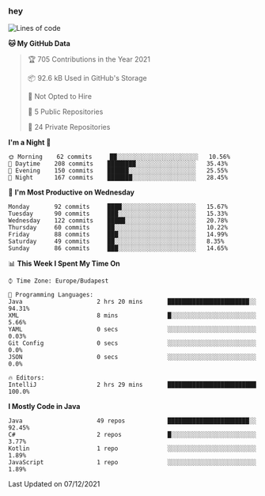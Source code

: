 ### hey

<!--START_SECTION:waka-->
![Lines of code](https://img.shields.io/badge/From%20Hello%20World%20I%27ve%20Written-438%20Thousand%20lines%20of%20code-blue)

**🐱 My GitHub Data** 

> 🏆 705 Contributions in the Year 2021
 > 
> 📦 92.6 kB Used in GitHub's Storage 
 > 
> 🚫 Not Opted to Hire
 > 
> 📜 5 Public Repositories 
 > 
> 🔑 24 Private Repositories  
 > 
**I'm a Night 🦉** 

```text
🌞 Morning    62 commits     ██░░░░░░░░░░░░░░░░░░░░░░░   10.56% 
🌆 Daytime    208 commits    ████████░░░░░░░░░░░░░░░░░   35.43% 
🌃 Evening    150 commits    ██████░░░░░░░░░░░░░░░░░░░   25.55% 
🌙 Night      167 commits    ███████░░░░░░░░░░░░░░░░░░   28.45%

```
📅 **I'm Most Productive on Wednesday** 

```text
Monday       92 commits     ████░░░░░░░░░░░░░░░░░░░░░   15.67% 
Tuesday      90 commits     ███░░░░░░░░░░░░░░░░░░░░░░   15.33% 
Wednesday    122 commits    █████░░░░░░░░░░░░░░░░░░░░   20.78% 
Thursday     60 commits     ██░░░░░░░░░░░░░░░░░░░░░░░   10.22% 
Friday       88 commits     ███░░░░░░░░░░░░░░░░░░░░░░   14.99% 
Saturday     49 commits     ██░░░░░░░░░░░░░░░░░░░░░░░   8.35% 
Sunday       86 commits     ███░░░░░░░░░░░░░░░░░░░░░░   14.65%

```


📊 **This Week I Spent My Time On** 

```text
⌚︎ Time Zone: Europe/Budapest

💬 Programming Languages: 
Java                     2 hrs 20 mins       ███████████████████████░░   94.31% 
XML                      8 mins              █░░░░░░░░░░░░░░░░░░░░░░░░   5.66% 
YAML                     0 secs              ░░░░░░░░░░░░░░░░░░░░░░░░░   0.03% 
Git Config               0 secs              ░░░░░░░░░░░░░░░░░░░░░░░░░   0.0% 
JSON                     0 secs              ░░░░░░░░░░░░░░░░░░░░░░░░░   0.0%

🔥 Editors: 
IntelliJ                 2 hrs 29 mins       █████████████████████████   100.0%

```

**I Mostly Code in Java** 

```text
Java                     49 repos            ███████████████████████░░   92.45% 
C#                       2 repos             █░░░░░░░░░░░░░░░░░░░░░░░░   3.77% 
Kotlin                   1 repo              ░░░░░░░░░░░░░░░░░░░░░░░░░   1.89% 
JavaScript               1 repo              ░░░░░░░░░░░░░░░░░░░░░░░░░   1.89%

```



 Last Updated on 07/12/2021
<!--END_SECTION:waka-->
